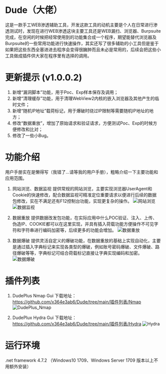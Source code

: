 # Dude（大佬）

这是一款手工WEB渗透辅助工具，开发这款工具的动机主要是个人在日常进行渗透测试时，发现在进行WEB渗透这块主要工具还是WEB漏扫、浏览器、Burpsuite完成，在空闲的时候把经常使用到的功能集合成一个程序，期望能替代浏览器及Burpsuite的一些常用功能进行快速操作，其实还写了很多辅助的小工具但是鉴于如果把这些东西全塞进进去程序会变得很臃肿而且未必是常用的，后续会把这些小工具做成插件供大家在程序里有选择的调用。

# 更新提示 (v1.0.0.2)
1. 新增“漏洞脚本”功能，用于Poc、Exp样本保存及调用；
2. 新增“清理缓存”功能，用于清理WebView2内核的嵌入浏览器及其他产生的临时文件；
3. 新增“随机IP地址”载荷标记，用于爆破时绕过IP限制等需要随机IP地址的地方；
4. 修改“数据重放”，增加了原始请求和验证请求，方便测试Poc、Exp的时候方便修改和比对；
5. 修改了一些小Bug。

# 功能介绍
用户手册实在是懒得写（我错了...请等我的用户手册），粗略介绍一下主要功能和应用范围。

1. 网站浏览、数据监视
  提供常规的网站浏览，主要实现浏览器UserAgent和Cookie的快速修改，配合数据监视可精准定位重要请求以便进行后续的数据包修改，实在不满足还有F12控制台功能，实现更复杂的操作。
    ![网站浏览](https://user-images.githubusercontent.com/73023058/216890682-8df98fff-7f58-47c4-937e-faf1ca7aa8fd.png)
    ![数据监视](https://user-images.githubusercontent.com/73023058/216890669-cb6e7ef5-1c4e-4f4e-aab1-f29a1e5bf607.png)
   
2. 数据重放
提供数据改发包功能，在实际应用中什么POC验证、注入、上传、伪造IP、COOKIE都可以在这里实现，并具有插入荷载功能方便操作不可见字符和字符串进行编码加密等，后续更多的功能会增加。
    ![数据重放](https://user-images.githubusercontent.com/73023058/216890722-5171a8ce-2604-4503-b1f4-681a8d12b69d.png)
    
3. 数据爆破
提供灵活自定义的爆破功能，在数据重放的基础上实现自动化，主要是通过插入字典标记来实现各类型的爆破，例如账号密码爆破、文件爆破、路径爆破等等，字典标记可结合荷载标记直接让字典实现编码和加密。
    ![数据爆破](https://user-images.githubusercontent.com/73023058/216890747-b0dfd274-d110-497a-9255-d092ceda8e57.png)
    
# 插件列表
1. DudePlus Nmap Gui 下载地址：https://github.com/x364e3ab6/Dude/tree/main/插件列表/Nmap
    ![DudePlus_Nmap](https://user-images.githubusercontent.com/73023058/217595152-3b257f4c-bd3b-406a-994c-a3b8dd766063.png)
    
2. DudePlux Hydra Gui 下载地址：https://github.com/x364e3ab6/Dude/tree/main/插件列表/Hydra
    ![Hydra](https://user-images.githubusercontent.com/73023058/218430151-5db60358-69c4-4b4f-b8bf-82eaa971b7dd.jpg)


# 运行环境
.net framework 4.7.2 （Windows10 1709、Windows Server 1709 版本以上不用额外安装）

